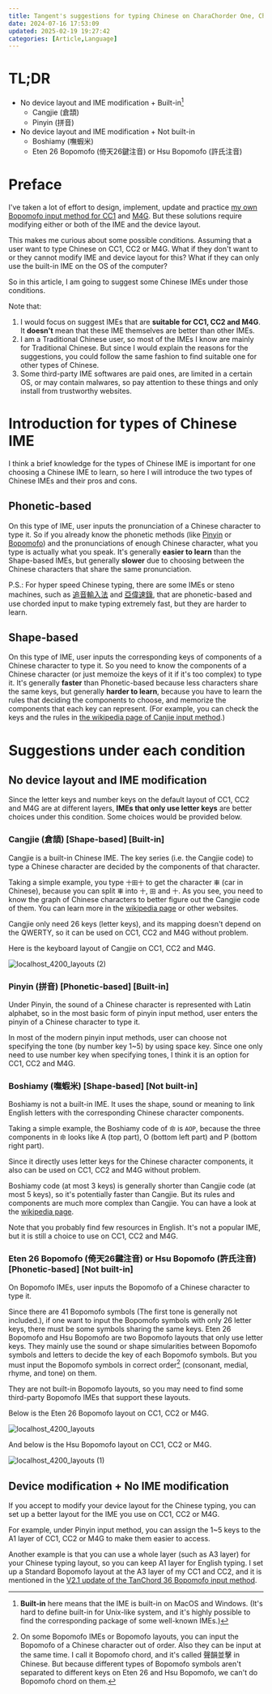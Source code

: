 ```yaml
---
title: Tangent's suggestions for typing Chinese on CharaChorder One, CharaChorder Two and Master Forge
date: 2024-07-16 17:53:09
updated: 2025-02-19 19:27:42
categories: [Article,Language]
---
```


# TL;DR

- No device layout and IME modification + Built-in[^built_in]
  - Cangjie (倉頡)
  - Pinyin (拼音)
- No device layout and IME modification + Not built-in
  - Boshiamy (嘸蝦米)
  - Eten 26 Bopomofo (倚天26鍵注音) or Hsu Bopomofo (許氏注音)

# Preface

I've taken a lot of effort to design, implement, update and practice <a href="{% post_path tangent-s-layout-for-using-bopomofo-chinese-input-method-with-charachorder-one %}">my own Bopomofo input method for CC1</a> and <a href="{% post_path tangent-s-progress-for-finding-a-bopomofo-solution-on-master-forge %}">M4G</a>. But these solutions require modifying either or both of the IME and the device layout.

This makes me curious about some possible conditions. Assuming that a user want to type Chinese on CC1, CC2 or M4G. What if they don't want to or they cannot modify IME and device layout for this? What if they can only use the built-in IME on the OS of the computer?

So in this article, I am going to suggest some Chinese IMEs under those conditions.

Note that:
1. I would focus on suggest IMEs that are **suitable for CC1, CC2 and M4G**. It **doesn't** mean that these IME themselves are better than other IMEs.
2. I am a Traditional Chinese user, so most of the IMEs I know are mainly for Traditional Chinese. But since I would explain the reasons for the suggestions, you could follow the same fashion to find suitable one for other types of Chinese.
3. Some third-party IME softwares are paid ones, are limited in a certain OS, or may contain malwares, so pay attention to these things and only install from trustworthy websites.

# Introduction for types of Chinese IME

I think a brief knowledge for the types of Chinese IME is important for one choosing a Chinese IME to learn, so here I will introduce the two types of Chinese IMEs and their pros and cons.

## Phonetic-based

On this type of IME, user inputs the pronunciation of a Chinese character to type it. So if you already know the phonetic methods (like [Pinyin](https://en.wikipedia.org/wiki/Pinyin) or [Bopomofo](https://en.wikipedia.org/wiki/Bopomofo)) and the pronunciations of enough Chinese character, what you type is actually what you speak. It's generally **easier to learn** than the Shape-based IMEs, but generally **slower** due to choosing between the Chinese characters that share the same pronunciation.

P.S.: For hyper speed Chinese typing, there are some IMEs or steno machines, such as [追音輸入法](https://www.text.tw/chasew) and [亞偉速錄](https://zh.wikipedia.org/zh-tw/%E4%BA%9A%E4%BC%9F%E9%80%9F%E5%BD%95), that are phonetic-based and use chorded input to make typing extremely fast, but they are harder to learn.

## Shape-based

On this type of IME, user inputs the corresponding keys of components of a Chinese character to type it. So you need to know the components of a Chinese character (or just memoize the keys of it if it's too complex) to type it. It's generally **faster** than Phonetic-based because less characters share the same keys, but generally **harder to learn**, because you have to learn the rules that deciding the components to choose, and memorize the components that each key can represent. (For example, you can check the keys and the rules in [the wikipedia page of Canjie input method](https://en.wikipedia.org/wiki/Cangjie_input_method).) 

# Suggestions under each condition

## No device layout and IME modification

Since the letter keys and number keys on the default layout of CC1, CC2 and M4G are at different layers, **IMEs that only use letter keys** are better choices under this condition. Some choices would be provided below.

### Cangjie (倉頡) [Shape-based] [Built-in]

Cangjie is a built-in Chinese IME. The key series (i.e. the Cangjie code) to type a Chinese character are decided by the components of that character.

Taking a simple example, you type `十田十` to get the character `車` (car in Chinese), because you can split `車` into `十`, `田` and `十`. As you see, you need to know the graph of Chinese characters to better figure out the Cangjie code of them. You can learn more in the [wikipedia page](https://en.wikipedia.org/wiki/Cangjie_input_method) or other websites.

Cangjie only need 26 keys (letter keys), and its mapping doesn't depend on the QWERTY, so it can be used on CC1, CC2 and M4G without problem.

Here is the keyboard layout of Cangjie on CC1, CC2 and M4G.

![localhost_4200_layouts (2)](https://hackmd.io/_uploads/rkwmh3I_0.png)


### Pinyin (拼音) [Phonetic-based] [Built-in]

Under Pinyin, the sound of a Chinese character is represented with Latin alphabet, so in the most basic form of pinyin input method, user enters the pinyin of a Chinese character to type it.

In most of the modern pinyin input methods, user can choose not specifying the tone (by number key 1~5) by using space key. Since one only need to use number key when specifying tones, I think it is an option for CC1, CC2 and M4G.

### Boshiamy (嘸蝦米) [Shape-based] [Not built-in]

Boshiamy is not a built-in IME. It uses the shape, sound or meaning to link English letters with the corresponding Chinese character components.

Taking a simple example, the Boshiamy code of `命` is `AOP`, because the three components in `命` looks like A (top part), O (bottom left part) and P (bottom right part).

Since it directly uses letter keys for the Chinese character components, it also can be used on CC1, CC2 and M4G without problem.

Boshiamy code (at most 3 keys) is generally shorter than Cangjie code (at most 5 keys), so it's potentially faster than Cangjie. But its rules and components are much more complex than Cangjie. You can have a look at the [wikipedia page](https://zh.wikipedia.org/zh-tw/%E5%98%B8%E8%9D%A6%E7%B1%B3%E8%BC%B8%E5%85%A5%E6%B3%95#%E5%AD%97%E6%A0%B9).

Note that you probably find few resources in English. It's not a popular IME, but it is still a choice to use on CC1, CC2 and M4G.

### Eten 26 Bopomofo (倚天26鍵注音) or Hsu Bopomofo (許氏注音) [Phonetic-based] [Not built-in]

On Bopomofo IMEs, user inputs the Bopomofo of a Chinese character to type it.

Since there are 41 Bopomofo symbols (The first tone is generally not included.), if one want to input the Bopomofo symbols with only 26 letter keys, there must be some symbols sharing the same keys. Eten 26 Bopomofo and Hsu Bopomofo are two Bopomofo layouts that only use letter keys. They mainly use the sound or shape simularities between Bopomofo symbols and letters to decide the key of each Bopomofo symbols. But you must input the Bopomofo symbols in correct order[^order] (consonant, medial, rhyme, and tone) on them. 

They are not built-in Bopomofo layouts, so you may need to find some third-party Bopomofo IMEs that support these layouts.

Below is the Eten 26 Bopomofo layout on CC1, CC2 or M4G.

![localhost_4200_layouts](https://hackmd.io/_uploads/rySzmWh_0.png)

And below is the Hsu Bopomofo layout on CC1, CC2 or M4G.

![localhost_4200_layouts (1)](https://hackmd.io/_uploads/rkZvjZ2dC.png)

## Device modification + No IME modification

If you accept to modify your device layout for the Chinese typing, you can set up a better layout for the IME you use on CC1, CC2 or M4G.

For example, under Pinyin input method, you can assign the 1~5 keys to the A1 layer of CC1, CC2 or M4G to make them easier to access.

Another example is that you can use a whole layer (such as A3 layer) for your Chinese typing layout, so you can keep A1 layer for English typing. I set up a Standard Bopomofo layout at the A3 layer of my CC1 and CC2, and it is mentioned in the [V2.1 update of the TanChord 36 Bopomofo input method](https://hackmd.io/0NC95sTxTSOwhPaleCynyw#V21).

[^built_in]: **Built-in** here means that the IME is built-in on MacOS and Windows. (It's hard to define built-in for Unix-like system, and it's highly possible to find the corresponding package of some well-known IMEs.)
[^order]: On some Bopomofo IMEs or Bopomofo layouts, you can input the Bopomofo of a Chinese character out of order. Also they can be input at the same time. I call it Bopomofo chord, and it's called 聲韻並擊 in Chinese. But because different types of Bopomofo symbols aren't separated to different keys on Eten 26 and Hsu Bopomofo, we can't do Bopomofo chord on them.

